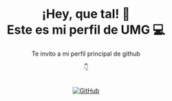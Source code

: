 <h1 id="welcome" align="center">
  ¡Hey, que tal! 👋<br>
  Este es mi perfil de UMG 💻
</h1>

<div id="badges" align="center">
<p>Te invito a mi perfil principal de github</p>
<span>👇</span>
<br><br>

[![GitHub](https://img.shields.io/badge/GitHub-100000?style=for-the-badge&logo=github&logoColor=white)](https://github.com/Noriega402/)

</div>
